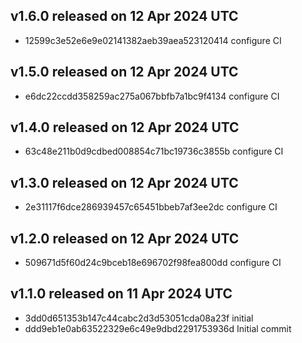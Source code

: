 ## v1.6.0 released on 12 Apr 2024 UTC
  * 12599c3e52e6e9e02141382aeb39aea523120414 configure CI
## v1.5.0 released on 12 Apr 2024 UTC
  * e6dc22ccdd358259ac275a067bbfb7a1bc9f4134 configure CI
## v1.4.0 released on 12 Apr 2024 UTC
  * 63c48e211b0d9cdbed008854c71bc19736c3855b configure CI
## v1.3.0 released on 12 Apr 2024 UTC
  * 2e31117f6dce286939457c65451bbeb7af3ee2dc configure CI
## v1.2.0 released on 12 Apr 2024 UTC
  * 509671d5f60d24c9bceb18e696702f98fea800dd configure CI
## v1.1.0 released on 11 Apr 2024 UTC
  * 3dd0d651353b147c44cabc2d3d53051cda08a23f initial
  * ddd9eb1e0ab63522329e6c49e9dbd2291753936d Initial commit
